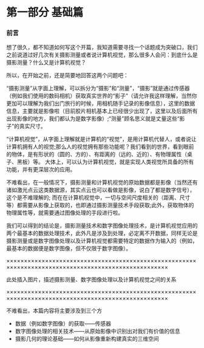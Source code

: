 
# 第一部分 基础篇


### 前言



想了很久，都不知道如何写这个开篇，我知道需要寻找一个话题成为突破口，我们之前说道过好几次有关摄影测量或者说计算机视觉，那么很多人会问：到底什么是摄影测量？什么又是计算机视觉？

所以，在开始之前，还是简要地回答这两个问题吧：

“摄影测量”从字面上理解，可以拆分为“摄影”和“测量”，“摄影”就是通过传感器（例如我们使用的数码相机）获取真实世界的“影子”（请允许我这样理解，当然你更加可以理解为我们出门旅行的时候，用相机随手记录的影像信息），这里的数据信息，主要就是影像啦（目前胶片相机基本上已经很少出现了，这里以及后面所有出现影像的地方，我们都认为是数字影像）;“测量”顾名思义就是丈量这些“影子”的真实尺寸。

“计算机视觉”，从字面上理解就是计算机的“视觉”，是用计算机代替人，或者说让计算机拥有人的视觉;那么人的视觉拥有那些功能呢？我们看到的世界，看到眼前的物体，是有形状的（圆的、方的）、有距离的（远的、近的）、有物理属性（桌子、黑板）等。
大体上，可以认为计算机视觉，就是实现人类视觉所具备的所有功能，并有更深层次的应用。

不难看出，在一般情况下，摄影测量和计算机视觉的原始数据都是影像（当然还有诸如激光点云这类数据源，其实点云也可以看做是影像，说白了都是数字信号），这个是不难理解的; 而在在计算机视觉中，一切与空间尺度相关的（距离、尺寸等）都需要从影像上获取的，也即通过摄影测量技术手段获取;此外，获取物体的物理属性等，就需要通过图像处理的手段进行啦。

我们可以得到的结论是，摄影测量技术和数字图像处理技术，是计算机视觉应用的两个最基本的数据处理技术，此外凡是涉及到处理，必定离不开数据，同样无论是摄影测量或是数字图像处理以及计算机视觉都需要特定的数据作为输入的（例如，最基本的数据便是数字图像，但不仅限于数字图像）。


××××××××××××××××××××××××××××××××××××××××××××××××××××××××××××××××××××××××××××××××××××××××××××××××××××



此处插入图片，描述摄影测量、数字图像处理以及计算机视觉之间的关系






××××××××××××××××××××××××××××××××××××××××××××××××××××××××××××××××××××××××××××××××××××××××××××××××××××

不难看出，本篇内容将主要涉及到三个方
* 数据（例如数字图像）的获取——传感器
* 数字图像处理的相关技术——从原始影像中识别出对我们有价值的信息
* 摄影几何的理论基础——如何从影像重新构建真实的三维空间

